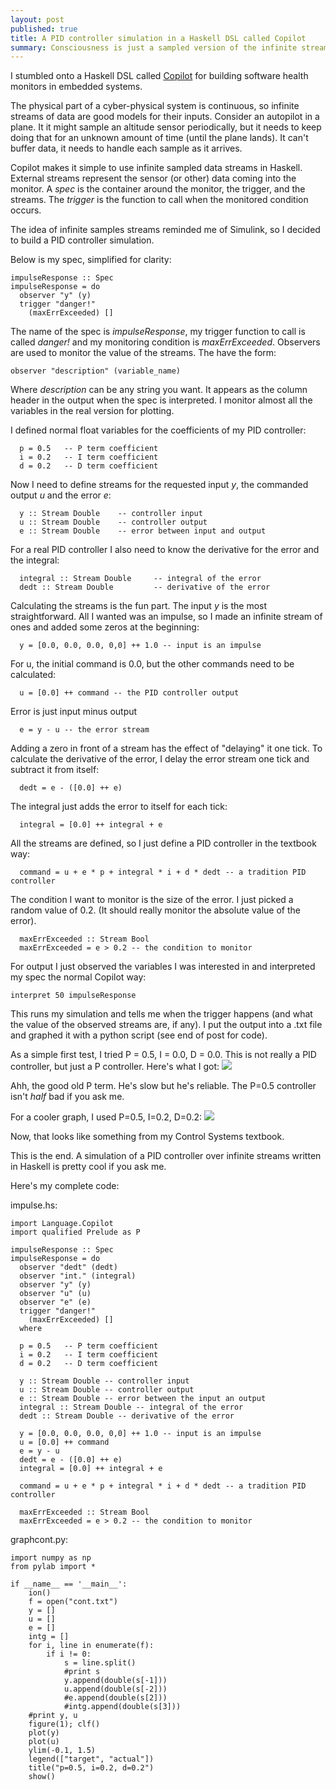 ```yaml
---
layout: post
published: true
title: A PID controller simulation in a Haskell DSL called Copilot
summary: Consciousness is just a sampled version of the infinite stream of reality
---
```


I stumbled onto a Haskell DSL called [Copilot](http://leepike.github.com/Copilot/) 
for building software health monitors in embedded systems.

The physical part of a cyber-physical system is continuous, so infinite streams
of data are good models for their inputs.  Consider an autopilot in a plane.  It
it might sample an altitude sensor periodically, but it needs to keep doing that for
an unknown amount of time (until the plane lands).  It can't buffer data, it 
needs to handle each sample as it arrives.

Copilot makes it simple to use infinite sampled data streams in Haskell.  External
streams represent the sensor (or other) data coming into the monitor.  A _spec_
is the container around the monitor, the trigger, and the streams.  The _trigger_
is the function to call when the monitored condition occurs.

The idea of infinite samples streams reminded me of Simulink, so I decided to build
a PID controller simulation.

Below is my spec, simplified for clarity:

    impulseResponse :: Spec                                                            
    impulseResponse = do                                                               
      observer "y" (y)                                                                 
      trigger "danger!"                                                                
        (maxErrExceeded) []                                                            

The name of the spec is _impulseResponse_, my trigger function to call is
called _danger!_ and my monitoring condition is _maxErrExceeded_.  Observers
are used to monitor the value of the streams.  The have the form:

    observer "description" (variable_name)

Where _description_ can be any string you want.  It appears as the column header
in the output when the spec is interpreted.  I monitor almost all the variables 
in the real version for plotting.

I defined normal float variables for the coefficients of my PID controller:

      p = 0.5   -- P term coefficient
      i = 0.2   -- I term coefficient
      d = 0.2   -- D term coefficient

Now I need to define streams for the requested input _y_, the commanded output
_u_ and the error _e_:

      y :: Stream Double    -- controller input
      u :: Stream Double    -- controller output
      e :: Stream Double    -- error between input and output

For a real PID controller I also need to know the derivative for the error and
the integral:

      integral :: Stream Double     -- integral of the error
      dedt :: Stream Double         -- derivative of the error

Calculating the streams is the fun part.  The input _y_ is the most straightforward.
All I wanted was an impulse, so I made an infinite stream of ones and added
some zeros at the beginning:

      y = [0.0, 0.0, 0.0, 0,0] ++ 1.0 -- input is an impulse

For u, the initial command is 0.0, but the other commands need to be calculated:

      u = [0.0] ++ command -- the PID controller output

Error is just input minus output

      e = y - u -- the error stream

Adding a zero in front of a stream has the effect of "delaying" it one tick.
To calculate the derivative of the error, I delay the error stream one tick
and subtract it from itself:

      dedt = e - ([0.0] ++ e)

The integral just adds the error to itself for each tick:

      integral = [0.0] ++ integral + e

All the streams are defined, so I just define a PID controller in the 
textbook way:

      command = u + e * p + integral * i + d * dedt -- a tradition PID controller

The condition I want to monitor is the size of the error.  I just picked a random
value of 0.2.  (It should really monitor the absolute value of the error).

      maxErrExceeded :: Stream Bool
      maxErrExceeded = e > 0.2 -- the condition to monitor

For output I just observed the variables I was interested in and interpreted
my spec the normal Copilot way:

    interpret 50 impulseResponse

This runs my simulation and tells me when the trigger happens (and what the
value of the observed streams are, if any).  I put the output into a .txt file
and graphed it with a python script (see end of post for code).

As a simple first test, I tried P = 0.5, I = 0.0, D = 0.0.  This is not really
a PID controller, but just a P controller.  Here's what I got:
<img src="https://raw.github.com/scottcarr/scottcarr.github.com/master/images/pid_cont_p.png">

Ahh, the good old P term.  He's slow but he's reliable.  The P=0.5 controller
isn't _half_ bad if you ask me.

For a cooler graph, I used P=0.5, I=0.2, D=0.2:
<img src="https://raw.github.com/scottcarr/scottcarr.github.com/master/images/pid_cont_pid.png">
  
Now, that looks like something from my Control Systems textbook.

This is the end.  A simulation of a PID controller over infinite streams written in Haskell
is pretty cool if you ask me.

Here's my complete code:

impulse.hs:

    import Language.Copilot
    import qualified Prelude as P

    impulseResponse :: Spec
    impulseResponse = do
      observer "dedt" (dedt)
      observer "int." (integral)
      observer "y" (y)
      observer "u" (u)
      observer "e" (e)
      trigger "danger!"
        (maxErrExceeded) []
      where

      p = 0.5   -- P term coefficient
      i = 0.2   -- I term coefficient
      d = 0.2   -- D term coefficient

      y :: Stream Double -- controller input
      u :: Stream Double -- controller output
      e :: Stream Double -- error between the input an output
      integral :: Stream Double -- integral of the error
      dedt :: Stream Double -- derivative of the error

      y = [0.0, 0.0, 0.0, 0,0] ++ 1.0 -- input is an impulse
      u = [0.0] ++ command 
      e = y - u
      dedt = e - ([0.0] ++ e)
      integral = [0.0] ++ integral + e

      command = u + e * p + integral * i + d * dedt -- a tradition PID controller

      maxErrExceeded :: Stream Bool
      maxErrExceeded = e > 0.2 -- the condition to monitor
  
graphcont.py:

    import numpy as np                                                                 
    from pylab import *                                                                
                                                                                       
    if __name__ == '__main__':                                                         
        ion()                                                                          
        f = open("cont.txt")                                                           
        y = []                                                                         
        u = []                                                                         
        e = []                                                                         
        intg = []                                                                      
        for i, line in enumerate(f):                                                   
            if i != 0:                                                                 
                s = line.split()                                                       
                #print s                                                                                
                y.append(double(s[-1]))                                                
                u.append(double(s[-2]))                                                
                #e.append(double(s[2]))                                                
                #intg.append(double(s[3]))                                             
        #print y, u                                                                    
        figure(1); clf()                                                               
        plot(y)                                                                        
        plot(u)                                                                        
        ylim(-0.1, 1.5)                                                                
        legend(["target", "actual"])                                                   
        title("p=0.5, i=0.2, d=0.2")                                                   
        show()
